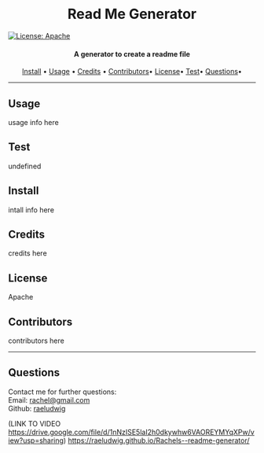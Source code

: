 <h1 align="center">
  <br>
  <br>
  Read Me Generator
  <br>
</h1>

	
[![License: Apache](https://img.shields.io/badge/license-Apache---blue.svg)](https://github.com/TechSmith/hyde/blob/master/LICENSE.txt)


<h4 align="center">A generator to create a readme file</h4>


<p align="center">
  <a href="#install">Install</a> •
  <a href="#usage">Usage</a> •
  <a href="#credits">Credits</a> •
  <a href="#contributor">Contributors</a>•
  <a href="#license">License</a>•
  <a href="#test">Test</a>•
  <a href="#questions">Questions</a>•
</p>


---

## Usage
usage info here

## Test
undefined

## Install
intall info here

## Credits
credits here


## License
Apache


## Contributors
contributors here
  
---  
## Questions
Contact me for further questions:
<br>
Email: rachel@gmail.com
<br>
Github: [raeludwig](http://github.com/raeludwig)

(LINK TO VIDEO https://drive.google.com/file/d/1nNzISE5laI2h0dkywhw6VAOREYMYqXPw/view?usp=sharing)
https://raeludwig.github.io/Rachels--readme-generator/
